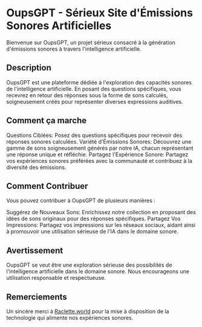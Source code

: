 # OupsGPT - Sérieux Site d'Émissions Sonores Artificielles

Bienvenue sur OupsGPT, un projet sérieux consacré à la génération d'émissions sonores à travers l'intelligence artificielle.

## Description
OupsGPT est une plateforme dédiée à l'exploration des capacités sonores de l'intelligence artificielle. En posant des questions spécifiques, vous recevrez en retour des réponses sous la forme de sons calculés, soigneusement créés pour représenter diverses expressions auditives.

## Comment ça marche
Questions Ciblées: Posez des questions spécifiques pour recevoir des réponses sonores calculées.
Variété d'Émissions Sonores: Découvrez une gamme de sons soigneusement générés par notre IA, chacun représentant une réponse unique et réfléchie.
Partagez l'Expérience Sonore: Partagez vos expériences sonores préférées avec la communauté et contribuez à la diversité des émissions.

## Comment Contribuer
Vous pouvez contribuer à OupsGPT de plusieurs manières :

Suggérez de Nouveaux Sons: Enrichissez notre collection en proposant des idées de sons originaux pour des réponses spécifiques.
Partagez Vos Impressions: Partagez vos impressions sur les réseaux sociaux, aidant ainsi à promouvoir une utilisation sérieuse de l'IA dans le domaine sonore.

## Avertissement
OupsGPT se veut être une exploration sérieuse des possibilités de l'intelligence artificielle dans le domaine sonore. Nous encourageons une utilisation responsable et respectueuse.

## Remerciements
Un sincère merci à [Raclette.world](https://raclette.world/) pour la mise à disposition de la technologie qui alimente nos expériences sonores.

